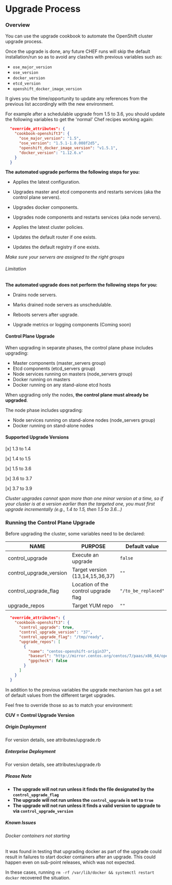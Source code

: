 # Upgrade Process

### Overview

You can use the upgrade cookbook to automate the OpenShift cluster upgrade
process.

Once the upgrade is done, any future CHEF runs will skip the default
installation/run so as to avoid any clashes with previous variables such as:

* `ose_major_version`
* `ose_version`
* `docker_version`
* `etcd_version`
* `openshift_docker_image_version`

It gives you the time/opportunity to update any references from the previous
list accordingly with the new environment.

For example after a schedulable upgrade from 1.5 to 3.6, you should
update the following variables to get the 'normal' Chef recipes working again:

```json
  "override_attributes": {
    "cookbook-openshift3": {
      "ose_major_version": "1.5",
      "ose_version": "1.5.1-1.0.008f2d5",
      "openshift_docker_image_version": "v1.5.1",
      "docker_version": "1.12.6.x"
    }
  }
```

**The automated upgrade performs the following steps for you:**

- Applies the latest configuration.

- Upgrades master and etcd components and restarts services (aka the control
plane servers).

- Upgrades docker components.

- Upgrades node components and restarts services (aka node servers).

- Applies the latest cluster policies.

- Updates the default router if one exists.

- Updates the default registry if one exists.

*Make sure your servers are assigned to the right groups*

###### Limitation

**The automated upgrade does not perform the following steps for you:**

- Drains node servers.

- Marks drained node servers as unschedulable.

- Reboots servers after upgrade.

- Upgrade metrics or logging components (Coming soon)

#### Control Plane Upgrade

When upgrading in separate phases, the control plane phase includes upgrading:

* Master components (master_servers group)
* Etcd components (etcd_servers group)
* Node services running on masters (node_servers group)
* Docker running on masters
* Docker running on any stand-alone etcd hosts

When upgrading only the nodes, **the control plane must already be upgraded**. 

The node phase includes upgrading:

* Node services running on stand-alone nodes (node_servers group)
* Docker running on stand-alone nodes

#### Supported Upgrade Versions

[x] 1.3 to 1.4

[x] 1.4 to 1.5

[x] 1.5 to 3.6

[x] 3.6 to 3.7

[x] 3.7 to 3.9

*Cluster upgrades cannot span more than one minor version at a time, so if your
cluster is at a version earlier than the targeted one, you must first upgrade
incrementally (e.g., 1.4 to 1.5, then 1.5 to 3.6...)*

### Running the Control Plane Upgrade

Before upgrading the cluster, some variables need to be declared:

| NAME | PURPOSE | Default value | Mandatory |
| ---------------- | ------------------------------- | ------------------ | ---------- |
| control_upgrade | Execute an upgrade     | `false`    | `YES` |
| control_upgrade_version | Target version (13,14,15,36,37)        |`""` |`YES`|
| control_upgrade_flag | Location of the control upgrade flag | `"/to_be_replaced"`  | `YES` |
| upgrade_repos | Target YUM repo | `""` | `NO` |


```json
  "override_attributes": {
    "cookbook-openshift3": {
      "control_upgrade": true,
      "control_upgrade_version": "37",
      "control_upgrade_flag": "/tmp/ready",
      "upgrade_repos": [
        {
          "name": "centos-openshift-origin37",
          "baseurl": "http://mirror.centos.org/centos/7/paas/x86_64/openshift-origin37/",
          "gpgcheck": false
        }
      ]
    }
  }
```

In addition to the previous variables the upgrade mechanism has got a set of
default values from the different target upgrades.

Feel free to override those so as to match your environment:

**CUV = Control Upgrade Version**

##### Origin Deployment

For version details, see attributes/upgrade.rb

##### Enterprise Deployment

For version details, see attributes/upgrade.rb

##### Please Note

* **The upgrade will not run unless it finds the file designated by the `control_upgrade_flag`**
* **The upgrade will not run unless the `control_upgrade` is set to `true`**
* **The upgrade will not run unless it finds a valid version to upgrade to via `control_upgrade_version`**


##### Known Issues

###### Docker containers not starting

It was found in testing that upgrading docker as part of the upgrade could
result in failures to start docker containers after an upgrade. This could
happen even on sub-point releases, which was not expected.

In these cases, running `rm -rf /var/lib/docker && systemctl restart docker`
recovered the situation.
